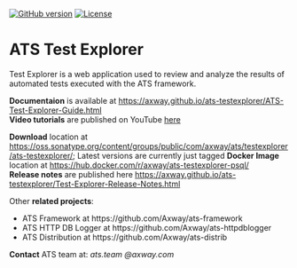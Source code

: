 [![GitHub version](https://badge.fury.io/gh/Axway%2Fats-testexplorer.svg)](https://badge.fury.io/gh/Axway%2Fats-testexplorer)
[![License](https://img.shields.io/badge/License-Apache%202.0-blue.svg)](https://opensource.org/licenses/Apache-2.0)
# ATS Test Explorer
Test Explorer is a web application used to review and analyze the results of automated tests executed with the ATS framework.

**Documentaion** is available at https://axway.github.io/ats-testexplorer/ATS-Test-Explorer-Guide.html  
**Video tutorials** are published on YouTube [here](https://www.youtube.com/watch?v=yeOrNUucNH0&list=PLLuHfb7NQS5oaENWHfYR5XuY-wNYvZgYj)

**Download** location at https://oss.sonatype.org/content/groups/public/com/axway/ats/testexplorer/ats-testexplorer/; Latest versions are currently just tagged
**Docker Image** location at https://hub.docker.com/r/axway/ats-testexplorer-psql/  
**Release notes** are published here https://axway.github.io/ats-testexplorer/Test-Explorer-Release-Notes.html

Other **related projects**:
<ul>
  <li>ATS Framework at https://github.com/Axway/ats-framework</li>
  <li>ATS HTTP DB Logger at https://github.com/Axway/ats-httpdblogger</li>
  <li>ATS Distribution at https://github.com/Axway/ats-distrib</li>
</ul>

**Contact** ATS team at: _ats.team_  _@axway.com_
